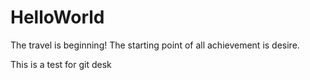 # HelloWorld
The travel is beginning!
The starting point of all achievement is desire.

This is a test for git desk